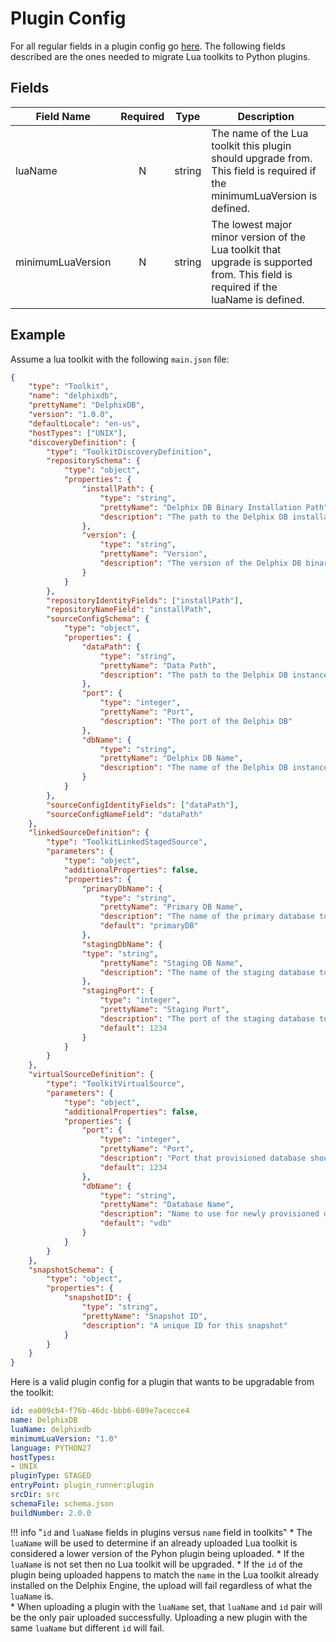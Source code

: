 # Plugin Config
For all regular fields in a plugin config go [here](../../References/Plugin_Config.md). The following fields described are the ones needed to migrate Lua toolkits to Python plugins.

## Fields

|Field Name|Required|Type|Description|
|----------|:------:|:--:|-----------|
|luaName|N|string|The name of the Lua toolkit this plugin should upgrade from. This field is required if the minimumLuaVersion is defined.|
|minimumLuaVersion|N|string|The lowest major minor version of the Lua toolkit that upgrade is supported from. This field is required if the luaName is defined.|

## Example
Assume a lua toolkit with the following `main.json` file:

```json
{
	"type": "Toolkit",
	"name": "delphixdb",
	"prettyName": "DelphixDB",
	"version": "1.0.0",
	"defaultLocale": "en-us",
	"hostTypes": ["UNIX"],
	"discoveryDefinition": {
		"type": "ToolkitDiscoveryDefinition",
		"repositorySchema": {
			"type": "object",
			"properties": {
				"installPath": {
					"type": "string",
					"prettyName": "Delphix DB Binary Installation Path",
					"description": "The path to the Delphix DB installation binaries"
				},
				"version": {
					"type": "string",
					"prettyName": "Version",
					"description": "The version of the Delphix DB binaries"
				}
			}
		},
		"repositoryIdentityFields": ["installPath"],
		"repositoryNameField": "installPath",
		"sourceConfigSchema": {
			"type": "object",
			"properties": {
				"dataPath": {
					"type": "string",
					"prettyName": "Data Path",
					"description": "The path to the Delphix DB instance's data"
				},
				"port": {
					"type": "integer",
					"prettyName": "Port",
					"description": "The port of the Delphix DB"
				},
				"dbName": {
					"type": "string",
					"prettyName": "Delphix DB Name",
					"description": "The name of the Delphix DB instance."
				}
			}
		},
		"sourceConfigIdentityFields": ["dataPath"],
		"sourceConfigNameField": "dataPath"
	},
	"linkedSourceDefinition": {
		"type": "ToolkitLinkedStagedSource",
		"parameters": {
			"type": "object",
			"additionalProperties": false,
			"properties": {
				"primaryDbName": {
					"type": "string",
					"prettyName": "Primary DB Name",
					"description": "The name of the primary database to link.",
					"default": "primaryDB"
				},
				"stagingDbName": {
				"type": "string",
					"prettyName": "Staging DB Name",
					"description": "The name of the staging database to create."
				},
				"stagingPort": {
					"type": "integer",
					"prettyName": "Staging Port",
					"description": "The port of the staging database to create.",
					"default": 1234
				}
			}
		}
	},
	"virtualSourceDefinition": {
		"type": "ToolkitVirtualSource",
		"parameters": {
			"type": "object",
			"additionalProperties": false,
			"properties": {
				"port": {
					"type": "integer",
					"prettyName": "Port",
					"description": "Port that provisioned database should use.",
					"default": 1234
				},
				"dbName": {
					"type": "string",
					"prettyName": "Database Name",
					"description": "Name to use for newly provisioned database.",
					"default": "vdb"
				}
			}
		}
	},
	"snapshotSchema": {
		"type": "object",
		"properties": {
			"snapshotID": {
				"type": "string",
				"prettyName": "Snapshot ID",
				"description": "A unique ID for this snapshot"
			}
		}
	}
}
```

Here is a valid plugin config for a plugin that wants to be upgradable from the toolkit:

```yaml
id: ea009cb4-f76b-46dc-bbb6-689e7acecce4
name: DelphixDB
luaName: delphixdb
minimumLuaVersion: "1.0"
language: PYTHON27
hostTypes:
- UNIX
pluginType: STAGED
entryPoint: plugin_runner:plugin
srcDir: src
schemaFile: schema.json
buildNumber: 2.0.0
```

!!! info "`id` and `luaName` fields in plugins versus `name` field in toolkits"
    * The `luaName` will be used to determine if an already uploaded Lua toolkit is considered a lower version of the Pyhon plugin being uploaded.
    * If the `luaName` is not set then no Lua toolkit will be upgraded.
    * If the `id` of the plugin being uploaded happens to match the `name` in the Lua toolkit already installed on the Delphix Engine, the upload will fail regardless of what the `luaName` is.  
    * When uploading a plugin with the `luaName` set, that `luaName` and `id` pair will be the only pair uploaded successfully. Uploading a new plugin with the same `luaName` but different `id` will fail.
